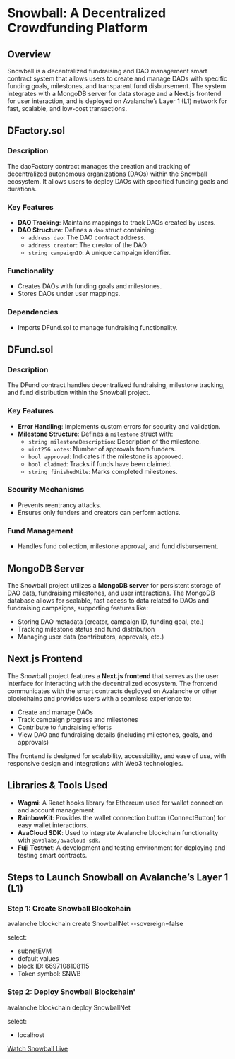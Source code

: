 # Snowball: A Decentralized Crowdfunding Platform

## Overview

Snowball is a decentralized fundraising and DAO management smart contract system that allows users to create and manage DAOs with specific funding goals, milestones, and transparent fund disbursement. The system integrates with a MongoDB server for data storage and a Next.js frontend for user interaction, and is deployed on Avalanche’s Layer 1 (L1) network for fast, scalable, and low-cost transactions.

## DFactory.sol

### Description

The daoFactory contract manages the creation and tracking of decentralized autonomous organizations (DAOs) within the Snowball ecosystem. It allows users to deploy DAOs with specified funding goals and durations.

### Key Features

- **DAO Tracking**: Maintains mappings to track DAOs created by users.
- **DAO Structure**: Defines a `dao` struct containing:
  - `address dao`: The DAO contract address.
  - `address creator`: The creator of the DAO.
  - `string campaignID`: A unique campaign identifier.

### Functionality

- Creates DAOs with funding goals and milestones.
- Stores DAOs under user mappings.

### Dependencies

- Imports DFund.sol to manage fundraising functionality.

## DFund.sol

### Description

The DFund contract handles decentralized fundraising, milestone tracking, and fund distribution within the Snowball project.

### Key Features

- **Error Handling**: Implements custom errors for security and validation.
- **Milestone Structure**: Defines a `milestone` struct with:
  - `string milestoneDescription`: Description of the milestone.
  - `uint256 votes`: Number of approvals from funders.
  - `bool approved`: Indicates if the milestone is approved.
  - `bool claimed`: Tracks if funds have been claimed.
  - `string finishedMile`: Marks completed milestones.

### Security Mechanisms

- Prevents reentrancy attacks.
- Ensures only funders and creators can perform actions.

### Fund Management

- Handles fund collection, milestone approval, and fund disbursement.

## MongoDB Server

The Snowball project utilizes a **MongoDB server** for persistent storage of DAO data, fundraising milestones, and user interactions. The MongoDB database allows for scalable, fast access to data related to DAOs and fundraising campaigns, supporting features like:

- Storing DAO metadata (creator, campaign ID, funding goal, etc.)
- Tracking milestone status and fund distribution
- Managing user data (contributors, approvals, etc.)

## Next.js Frontend

The Snowball project features a **Next.js frontend** that serves as the user interface for interacting with the decentralized ecosystem. The frontend communicates with the smart contracts deployed on Avalanche or other blockchains and provides users with a seamless experience to:

- Create and manage DAOs
- Track campaign progress and milestones
- Contribute to fundraising efforts
- View DAO and fundraising details (including milestones, goals, and approvals)

The frontend is designed for scalability, accessibility, and ease of use, with responsive design and integrations with Web3 technologies.

## Libraries & Tools Used

- **Wagmi**: A React hooks library for Ethereum used for wallet connection and account management.
- **RainbowKit**: Provides the wallet connection button (ConnectButton) for easy wallet interactions.
- **AvaCloud SDK**: Used to integrate Avalanche blockchain functionality with `@avalabs/avacloud-sdk`.
- **Fuji Testnet**: A development and testing environment for deploying and testing smart contracts.

## Steps to Launch Snowball on Avalanche’s Layer 1 (L1)

### Step 1: Create Snowball Blockchain

avalanche blockchain create SnowballNet --sovereign=false

select:

- subnetEVM
- default values
- block ID: 6697108108115
- Token symbol: SNWB

### Step 2: Deploy Snowball Blockchain'

avalanche blockchain deploy SnowballNet

select:

- localhost

[Watch Snowball Live](https://streamable.com/mnnqq9)

